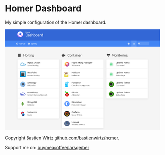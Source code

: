 # Homer Dashboard

My simple configuration of the Homer dashboard.

![Homer Dashboard](icons/demo.png "Homer Dashboard")

Copyright Bastien Wirtz  [github.com/bastienwirtz/homer](https://github.com/bastienwirtz/homer).

Support me on: [buymeacoffee/larsgerber](https://www.buymeacoffee.com/larsgerber)

